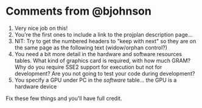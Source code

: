 # Comments from @bjohnson

1. Very nice job on this!
2. You're the first ones to include a link to the projplan description page...
3. NIT: Try to get the numbered headers to "keep with next" so they are on the same page as the following text (widow/orphan control?)
4. You need a bit more detail in the hardware and software resources tables.  What kind of graphics card is required, with how much GRAM?  Why do you require SSE2 support for execution but not for development?  Are you not going to test your code during development?
5. You specify a GPU under PC in the *software* table... the GPU is a hardware device

Fix these few things and you'll have full credit.
